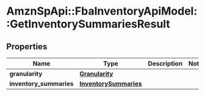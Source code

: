 # AmznSpApi::FbaInventoryApiModel::GetInventorySummariesResult

## Properties
Name | Type | Description | Notes
------------ | ------------- | ------------- | -------------
**granularity** | [**Granularity**](Granularity.md) |  | 
**inventory_summaries** | [**InventorySummaries**](InventorySummaries.md) |  | 

